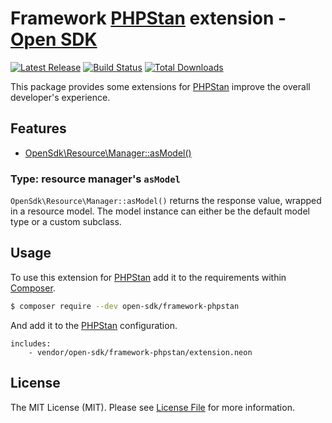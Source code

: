 # Framework [PHPStan][link-phpstan] extension - [Open SDK][link-opensdk]

[![Latest Release](https://img.shields.io/github/release/open-sdk/framework-phpstan/all.svg?style=flat-square)](https://github.com/open-sdk/framework-phpstan/releases)
[![Build Status](https://img.shields.io/travis/open-sdk/framework-phpstan/master.svg?style=flat-square)](https://travis-ci.org/open-sdk/framework-phpstan)
[![Total Downloads](https://img.shields.io/packagist/dt/open-sdk/framework-phpstan.svg?style=flat-square)](https://packagist.org/packages/open-sdk/framework-phpstan)

This package provides some extensions for [PHPStan][link-phpstan] improve the overall developer's experience.

## Features

- [OpenSdk\Resource\Manager::asModel()](#type-resource-managers-asmodel)

### Type: resource manager's `asModel`

`OpenSdk\Resource\Manager::asModel()` returns the response value, wrapped in a resource model.
The model instance can either be the default model type or a custom subclass.

## Usage

To use this extension for [PHPStan][link-phpstan] add it to the requirements within [Composer][link-composer].

``` bash
$ composer require --dev open-sdk/framework-phpstan
```

And add it to the [PHPStan][link-phpstan] configuration.

```
includes:
	- vendor/open-sdk/framework-phpstan/extension.neon
```

## License

The MIT License (MIT). Please see [License File](LICENSE.md) for more information.

[link-composer]: https://github.com/composer/composer
[link-opensdk]: https://github.com/open-sdk/framework
[link-phpstan]: https://github.com/phpstan/phpstan
